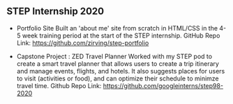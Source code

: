 ## STEP Internship 2020 

- Portfolio Site
  Built an 'about me' site from scratch in HTML/CSS in the 4-5 week training period at the start of the STEP internship. 
  GitHub Repo Link: https://github.com/zirving/step-portfolio
  
- Capstone Project : ZED Travel Planner
  Worked with my STEP pod to create a smart travel planner that allows users to create a trip itinerary and manage events, flights, and hotels. It also suggests places for users to visit (activities or food), and can optimize their schedule to minimze travel time. 
  Github Repo Link: https://github.com/googleinterns/step98-2020

